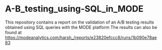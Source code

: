 # A-B_testing_using-SQL_in_MODE
This repository contains a report on the validation of an A/B testing results obtained using SQL queries with the MODE platform
The results can also be found at https://modeanalytics.com/harsh_/reports/e23820efccc8/runs/1b090e78ae83  
 
